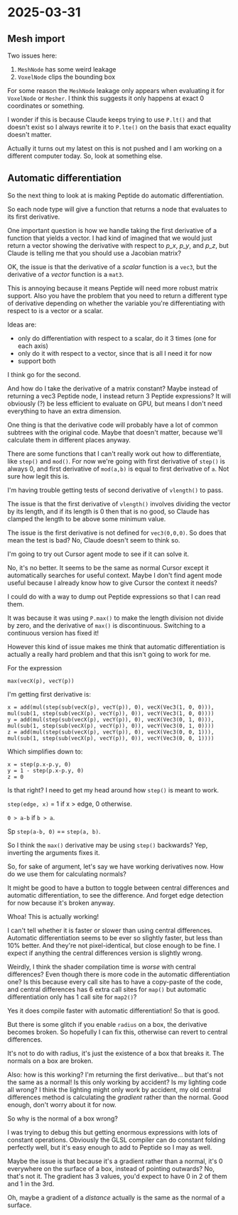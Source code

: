 # 2025-03-31

## Mesh import

Two issues here:

1. `MeshNode` has some weird leakage
2. `VoxelNode` clips the bounding box

For some reason the `MeshNode` leakage only appears when evaluating it for `VoxelNode` or
`Mesher`. I think this suggests it only happens at exact 0 coordinates or something.

I wonder if this is because Claude keeps trying to use `P.lt()` and that doesn't exist
so I always rewrite it to `P.lte()` on the basis that exact equality doesn't matter.

Actually it turns out my latest on this is not pushed and I am working on a different computer today.
So, look at something else.

## Automatic differentiation

So the next thing to look at is making Peptide do automatic differentiation.

So each node type will give a function that returns a node that evaluates to its first
derivative.

One important question is how we handle taking the first derivative of a function that yields a vector.
I had kind of imagined that we would just return a vector showing the derivative with respect
to *p_x*, *p_y*, and *p_z*, but Claude is telling me that you should use a Jacobian matrix?

OK, the issue is that the derivative of a *scalar* function is a `vec3`, but the derivative of
a *vector* function is a `mat3`.

This is annoying because it means Peptide will need more robust matrix support. Also you have the
problem that you need to return a different type of derivative depending on whether the variable
you're differentiating with respect to is a vector or a scalar.

Ideas are:

 * only do differentiation with respect to a scalar, do it 3 times (one for each axis)
 * only do it with respect to a vector, since that is all I need it for now
 * support both

I think go for the second.

And how do I take the derivative of a matrix constant? Maybe instead of returning a vec3 Peptide node,
I instead return 3 Peptide expressions? It will obviously (?) be less efficient to evaluate on GPU,
but means I don't need everything to have an extra dimension.

One thing is that the derivative code will probably have a lot of common subtrees with the original code.
Maybe that doesn't matter, because we'll calculate them in different places anyway.

There are some functions that I can't really work out how to differentiate, like `step()` and `mod()`.
For now we're going with first derivative of `step()` is always 0, and first derivative of `mod(a,b)`
is equal to first derivative of `a`. Not sure how legit this is.

I'm having trouble getting tests of second derivative of `vlength()` to pass.

The issue is that the first derivative of `vlength()` involves dividing the vector by its length,
and if its length is 0 then that is no good, so Claude has clamped the length to be above some minimum value.

The issue is the first derivative is not defined for `vec3(0,0,0)`. So does that mean the test is bad? No,
Claude doesn't seem to think so.

I'm going to try out Cursor agent mode to see if it can solve it.

No, it's no better. It seems to be the same as normal Cursor except it automatically searches for
useful context. Maybe I don't find agent mode useful because I already know how to give Cursor the context
it needs?

I could do with a way to dump out Peptide expressions so that I can read them.

It was because it was using `P.max()` to make the length division not divide by zero, and the derivative
of `max()` is discontinuous. Switching to a continuous version has fixed it!

However this kind of issue makes me think that automatic differentiation is actually a really hard problem
and that this isn't going to work for me.

For the expression

    max(vecX(p), vecY(p))

I'm getting first derivative is:

    x = add(mul(step(sub(vecX(p), vecY(p)), 0), vecX(Vec3(1, 0, 0))), mul(sub(1, step(sub(vecX(p), vecY(p)), 0)), vecY(Vec3(1, 0, 0))))
    y = add(mul(step(sub(vecX(p), vecY(p)), 0), vecX(Vec3(0, 1, 0))), mul(sub(1, step(sub(vecX(p), vecY(p)), 0)), vecY(Vec3(0, 1, 0))))
    z = add(mul(step(sub(vecX(p), vecY(p)), 0), vecX(Vec3(0, 0, 1))), mul(sub(1, step(sub(vecX(p), vecY(p)), 0)), vecY(Vec3(0, 0, 1))))

Which simplifies down to:


    x = step(p.x-p.y, 0)
    y = 1 - step(p.x-p.y, 0)
    z = 0

Is that right? I need to get my head around how `step()` is meant to work.

`step(edge, x)` = 1 if x > edge, 0 otherwise.

`0 > a-b` if `b > a`.

Sp `step(a-b, 0)` == `step(a, b)`.

So I think the `max()` derivative may be using `step()` backwards? Yep, inverting the arguments fixes it.

So, for sake of argument, let's say we have working derivatives now. How do we use them for calculating normals?

It might be good to have a button to toggle between central differences and automatic differentiation, to see
the difference. And forget edge detection for now because it's broken anyway.

Whoa! This is actually working!

I can't tell whether it is faster or slower than using central differences. Automatic differentiation seems to be ever so slightly faster,
but less than 10% better. And they're not pixel-identical, but close enough to be fine. I expect if anything the central
differences version is slightly wrong.

Weirdly, I think the shader compilation time is *worse* with central differences? Even though there is more code in
the automatic differentiation one? Is this because every call site has to have a copy-paste of the code, and central differences
has 6 extra call sites for `map()` but automatic differentiation only has 1 call site for `map2()`?

Yes it does compile faster with automatic differentiation! So that is good.

But there is some glitch if you enable `radius` on a box, the derivative becomes broken. So hopefully I can fix this,
otherwise can revert to central differences.

It's not to do with radius, it's just the existence of a box that breaks it. The normals on a box are broken.

Also: how is this working? I'm returning the first derivative... but that's not the same as a normal! Is this only
working by accident? Is my lighting code all wrong? I think the lighting might only work by accident, my old
central differences method is calculating the *gradient* rather than the normal. Good enough, don't worry about it
for now.

So why is the normal of a box wrong?

I was trying to debug this but getting enormous expressions with lots of constant operations. Obviously the GLSL compiler can do constant folding perfectly well, but it's easy
enough to add to Peptide so I may as well.

Maybe the issue is that because it's a gradient rather than a normal, it's 0 everywhere on the surface of a box, instead of pointing outwards?
No, that's not it. The gradient has 3 values, you'd expect to have 0 in 2 of them and 1 in the 3rd.

Oh, maybe a gradient of a *distance* actually is the same as the normal of a surface.
